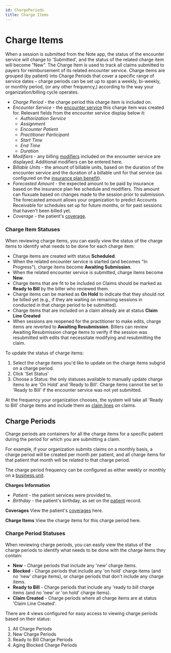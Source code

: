 ```yaml
---
id: ChargePeriods
title: Charge Items
---
```

# Charge Items

When a session is submitted from the Note app, the status of the encounter service will change to 'Submitted', and the status of the related charge item will become "New". The Charge Item is used to track all claims submitted to payers for reimbursement of its related encounter service. Charge items are grouped (by patient) into Charge Periods that cover a specific range of service dates – charge periods can be set up to span a weekly, bi-weekly, or monthly period, (or any other frequency,) according to the way your organization/billing cycle operates. 

- *Charge Period* - the charge period this charge item is included on.
- *Encounter Service* - the [encounter service](../Scheduling/SingleEncounters.md/#encounter-services) this charge item was created for. Relevant fields from the encounter service display below it:
    - *Authorization Service*
    - *Assignment*
    - *Encounter Patient*
    - *Practitioner Participant*
    - *Start Time*
    - *End Time* 
    - *Duration*
- *Modifiers* - any billing [modifiers](../AdminSetup/FeeSchedules.md/#modifiers) included on the encounter service are displayed. Additional modifiers can be entered here.
- *Billable Units* - the amount of billable units, based on the duration of the encounter service and the duration of a billable unit for that service (as configured on the [insurance plan benefit](../AdminSetup/InsurancePlan.md/#insurance-plan-benefits)).
- *Forecasted Amount* - the expected amount to be paid by insurance based on the insurance plan fee schedule and modifiers. This amount can fluxuate based on changes made to the session prior to submission. The forecasted amount allows your organization to predict Accounts Receivable for schedules set up for future months, or for past sessions that haven't been billed yet.
- *Coverage* - the patient's [coverage](../Patients/Coverages.md).

### Charge Item Statuses

When reviewing charge items, you can easily view the status of the charge items to identify what needs to be done for each charge item:

- Charge items are created with status **Scheduled**.
- When the related encounter service is started (and becomes "In Progress"), charge items become **Awaiting Submission**.
- When the related encounter service is submitted, charge items become **New**.
- Charge items that are fit to be included on Claims should be marked as **Ready to Bill** by the biller who reviewed them.
- Charge items can be marked as **On Hold** to indicate that they should not be billed yet (e.g., if they are waiting on remaining sessions in conducted in that charge period to be submitted).
- Charge items that are included on a claim already are at status **Claim Line Created**
- When sessions are reopened for the practitioner to make edits, charge items are reverted to **Awaiting Resubmission**. Billers can review Awaiting Resubmission charge items to verify if the session was resubmitted with edits that necessitate modifying and resubmitting the claim.

To update the status of charge items:

1. Select the charge items you'd like to update on the charge items subgrid on a charge period.
2. Click 'Set Status'
3. Choose a Status: the only statuses available to manually update charge items to are 'On Hold' and 'Ready to Bill'. Charge items cannot be set to 'Ready to Bill' if the encounter service was not yet submitted. 

At the frequency your organization chooses, the system will take all 'Ready to Bill' charge items and include them as [claim lines](../Billing/Claims.md/#claim-lines) on claims.

## Charge Periods

Charge periods are containers for all the charge items for a specific patient during the period for which you are submitting a claim.

For example, if your organization submits claims on a monthly basis, a charge period will be created per month per patient, and all charge items for that patient that month will be related to that charge period.

The charge period frequency can be configured as either weekly or monthly on a [business unit](../AdminSetup/BusinessUnit.md).

**Charges Information**
- *Patient* - the patient services were provided to.
- *Birthday* - the patient's birthday, as set on the [patient](../Patients/Overview.md) record.

**Coverages**
View the patient's [coverages](../Patients/Coverages.md) here.

**Charge Items**
View the charge items for this charge period here.

### Charge Period Statuses
When reviewing charge periods, you can easily view the status of the charge periods to identify what needs to be done with the charge items they contain:

- **New** - Charge periods that include any 'new' charge items.
- **Blocked** - Charge periods that include any 'on hold' charge items (and no 'new' charge items), or charge periods that don't include any charge items.
- **Ready to Bill** - Charge periods that include any 'ready to bill charge items (and no 'new' or 'on hold' charge items).
- **Claim Created** - Charge periods where all charge items are at status 'Claim Line Created'.

There are 4 views configured for easy access to viewing charge periods based on their status:
1. All Charge Periods
2. New Charge Periods
3. Ready to Bill Charge Periods
4. Aging Blocked Charge Periods


